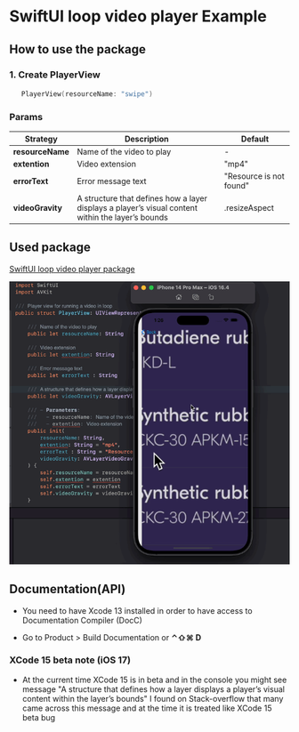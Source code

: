 # SwiftUI loop video player Example

## How to use the package
### 1. Create PlayerView

```swift
   PlayerView(resourceName: "swipe")
```

### Params

| Strategy | Description | Default |
| --- | --- |  --- | 
|**resourceName**| Name of the video to play| - |
|**extention**| Video extension | "mp4" |
|**errorText**| Error message text| "Resource is not found" |
|**videoGravity**| A structure that defines how a layer displays a player’s visual content within the layer’s bounds | .resizeAspect |

## Used package
[ SwiftUI loop video player package](https://github.com/The-Igor/swiftui-loop-videoplayer)

  ![The concept](https://github.com/The-Igor/swiftui-loop-videoplayer-example/blob/main/swiftui-loop-videoplayer-example/img/img_01.gif)

## Documentation(API)
- You need to have Xcode 13 installed in order to have access to Documentation Compiler (DocC)

- Go to Product > Build Documentation or **⌃⇧⌘ D**


### XCode 15 beta note (iOS 17)

- At the current time XCode 15 is in beta and in the console you might see message "A structure that defines how a layer displays a player’s visual content within the layer’s bounds" I found on Stack-overflow that many came across this message and at the time it is treated like XCode 15 beta bug
